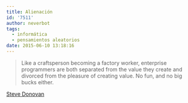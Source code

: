 ```yaml
---
title: Alienación
id: '7511'
author: neverbot
tags:
  - informática
  - pensamientos aleatorios
date: 2015-06-10 13:18:16
---
```


> Like a craftsperson becoming a factory worker, enterprise programmers are both separated from the value they create and divorced from the pleasure of creating value. No fun, and no big bucks either.

[Steve Donovan](http://steved-imaginaryreal.blogspot.com.es/2015/06/the-flub-paradox.html)